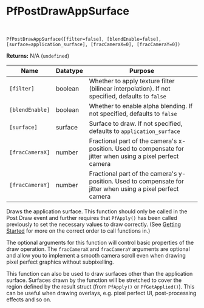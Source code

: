 # PfPostDrawAppSurface

&nbsp;

`PfPostDrawAppSurface([filter=false], [blendEnable=false], [surface=application_surface], [fracCameraX=0], [fracCameraY=0])`

**Returns:** N/A (`undefined`)

|Name           |Datatype|Purpose                                                                                                    |
|---------------|--------|-----------------------------------------------------------------------------------------------------------|
|`[filter]`     |boolean |Whether to apply texture filter (bilinear interpolation). If not specified, defaults to `false`            |
|`[blendEnable]`|boolean |Whether to enable alpha blending. If not specified, defaults to `false`                                    |
|`[surface]`    |surface |Surface to draw. If not specified, defaults to `application_surface`                                       |
|`[fracCameraX]`|number  |Fractional part of the camera's x-position. Used to compensate for jitter when using a pixel perfect camera|
|`[fracCameraY]`|number  |Fractional part of the camera's y-position. Used to compensate for jitter when using a pixel perfect camera|

Draws the application surface. This function should only be called in the Post Draw event and further requires that `PfApply()` has been called previously to set the necessary values to draw correctly. (See [Getting Started](GettingStarted) for more on the correct order to call functions in.)

The optional arguments for this function will control basic properties of the draw operation. The `fracCameraX` and `fracCameraY` arguments are optional and allow you to implement a smooth camera scroll even when drawing pixel perfect graphics without subpixelling.

This function can also be used to draw surfaces other than the application surface. Surfaces drawn by the function will be stretched to cover the region defined by the result struct (from `PfApply()` or `PfGetApplied()`). This can be useful when drawing overlays, e.g. pixel perfect UI, post-processing effects and so on.